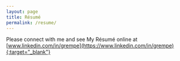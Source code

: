 ```yaml
---
layout: page
title: Résumé
permalink: /resume/
---
```


Please connect with me and see My Résumé online at [www.linkedin.com/in/grempe](https://www.linkedin.com/in/grempe){:target="_blank"}
